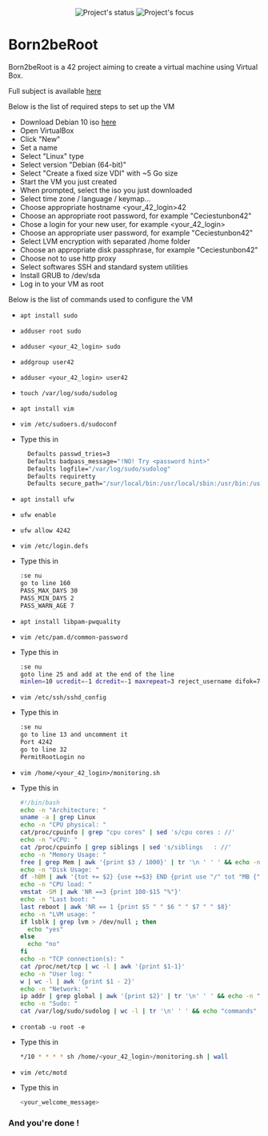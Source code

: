 <p align=center>
  <img alt="Project's status" src="https://img.shields.io/badge/Status-Old%20and%20not%20maintained-red">
  <img alt="Project's focus" src="https://img.shields.io/badge/Focus-Virtualization-blue">
</p>

# Born2beRoot

Born2beRoot is a 42 project aiming to create a virtual machine using Virtual Box.

Full subject is available [here](docs/)

Below is the list of required steps to set up the VM

- Download Debian 10 iso [here](https://cdimage.debian.org/debian-cd/current/amd64/iso-cd/debian-10.9.0-amd64-netinst.iso)
- Open VirtualBox
- Click "New"
- Set a name
- Select "Linux" type
- Select version "Debian (64-bit)"
- Select "Create a fixed size VDI" with ~5 Go size
- Start the VM you just created
- When prompted, select the iso you just downloaded
- Select time zone / language / keymap...
- Choose appropriate hostname \<your_42_login\>42
- Choose an appropriate root password, for example "Ceciestunbon42"
- Chose a login for your new user, for example \<your_42_login\>
- Choose an appropriate user password, for example "Ceciestunbon42"
- Select LVM encryption with separated /home folder
- Choose an appropriate disk passphrase, for example "Ceciestunbon42"
- Choose not to use http proxy
- Select softwares SSH and standard system utilities
- Install GRUB to /dev/sda
- Log in to your VM as root

Below is the list of commands used to configure the VM

- `apt install sudo`
- `adduser root sudo`
- `adduser <your_42_login> sudo`
- `addgroup user42`
- `adduser <your_42_login> user42`
- `touch /var/log/sudo/sudolog`
- `apt install vim`
- `vim /etc/sudoers.d/sudoconf`
- Type this in

  ```bash
    Defaults passwd_tries=3
    Defaults badpass_message="!NO! Try <password hint>"
    Defaults logfile="/var/log/sudo/sudolog"
    Defaults requiretty
    Defaults secure_path="/sur/local/bin:/usr/local/sbin:/usr/bin:/usr/sbin:/bin:/sbin:/snap/bin"
  ```

- `apt install ufw`
- `ufw enable`
- `ufw allow 4242`
- `vim /etc/login.defs`
- Type this in

  ```bash
  :se nu
  go to line 160
  PASS_MAX_DAYS 30
  PASS_MIN_DAYS 2
  PASS_WARN_AGE 7
  ```

- `apt install libpam-pwquality`
- `vim /etc/pam.d/common-password`
- Type this in
  
  ```bash
  :se nu
  goto line 25 and add at the end of the line
  minlen=10 ucredit=-1 dcredit=-1 maxrepeat=3 reject_username difok=7 enforce_for_root
  ```

- `vim /etc/ssh/sshd_config`
- Type this in

  ```bash
  :se nu
  go to line 13 and uncomment it
  Port 4242
  go to line 32
  PermitRootLogin no
  ```

- `vim /home/<your_42_login>/monitoring.sh`
- Type this in

  ```bash
  #!/bin/bash
  echo -n "Architecture: "
  uname -a | grep Linux
  echo -n "CPU physical: "
  cat/proc/cpuinfo | grep "cpu cores" | sed 's/cpu cores : //'
  echo -n "vCPU: "
  cat /proc/cpuinfo | grep siblings | sed 's/siblings   : //'
  echo -n "Memory Usage: "
  free | grep Mem | awk '{print $3 / 1000}' | tr '\n ' ' ' && echo -n "MB / " && free | grep Mem | awk '{print $2 / 1000}' | tr '\n' ' ' && echo -n "MB (" && free | grep Mem | awk '{print $3/$2 * 100.0}' | tr '\n ' ' ' && echo "%)"
  echo -n "Disk Usage: "
  df -hBM | awk '{tot += $2} {use +=$3} END {print use "/" tot "MB {" use/tot*100 "%)"}'
  echo -n "CPU load: "
  vmstat -SM | awk 'NR ==3 {print 100-$15 "%"}'
  echo -n "Last boot: "
  last reboot | awk 'NR == 1 {print $5 " " $6 " " $7 " " $8}'
  echo -n "LVM usage: "
  if lsblk | grep lvm > /dev/null ; then
    echo "yes"
  else
    echo "no"
  fi
  echo -n "TCP connection(s): "
  cat /proc/net/tcp | wc -l | awk '{print $1-1}'
  echo -n "User log: "
  w | wc -l | awk '{print $1 - 2}'
  echo -n "Network: "
  ip addr | grep global | awk '{print $2}' | tr '\n' ' ' && echo -n "(" && ip addre | grep ether | awk '{print $2}' | tr '\n' ' ' && echo ")"
  echo -n "Sudo: "
  cat /var/log/sudo/sudolog | wc -l | tr '\n' ' ' && echo "commands"
  ```

- `crontab -u root -e`
- Type this in

  ```bash
  */10 * * * * sh /home/<your_42_login>/monitoring.sh | wall
  ```

- `vim /etc/motd`
- Type this in
  
  ```bash
  <your_welcome_message>
  ```

### And you're done !
